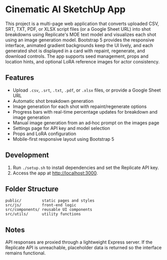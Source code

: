 # Cinematic AI SketchUp App

This project is a multi-page web application that converts uploaded CSV, SRT,
TXT, PDF, or XLSX script files (or a Google Sheet URL) into shot breakdowns using Replicate's
MOE text model and
visualizes each shot using an image generation model. Bootstrap 5 provides the
responsive interface, animated gradient backgrounds keep the UI lively, and each
generated shot is displayed in a card with repaint, regenerate, and download
controls. The app supports seed management, props and location hints, and
optional LoRA reference images for actor consistency.

## Features
- Upload `.csv`, `.srt`, `.txt`, `.pdf`, or `.xlsx` files, or provide a Google Sheet URL
- Automatic shot breakdown generation
- Image generation for each shot with repaint/regenerate options
- Progress bars with real-time percentage updates for breakdown and image generation
- Manual image generation from an ad‑hoc prompt on the images page
- Settings page for API key and model selection
- Props and LoRA configuration
- Mobile-first responsive layout using Bootstrap 5

## Development
1. Run `./setup.sh` to install dependencies and set the Replicate API key.
2. Access the app at [http://localhost:3000](http://localhost:3000).

## Folder Structure
```
public/         static pages and styles
src/js/         front-end logic
src/components/ reusable UI components
src/utils/      utility functions
```

## Notes
API responses are proxied through a lightweight Express server. If the Replicate API is unreachable, placeholder data is returned so the interface remains functional.
